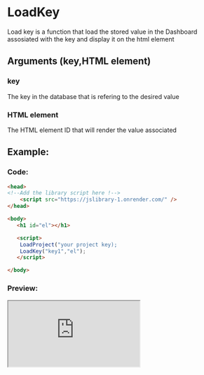 # LoadKey
 Load key is a function that load the stored value in the Dashboard assosiated with the key and display it on the html element 
## Arguments (key,HTML element)
### key 
The key in the database that is refering to the desired value
### HTML element
The HTML element ID that will render the value associated

## Example:

### Code:
```html
<head>
<!--Add the library script here !-->
    <script src="https://jslibrary-1.onrender.com/" />
</head>

<body>
   <h1 id="el"></h1>

   <script>
    LoadProject("your project key);
    LoadKey("key1","el");
   </script>

</body>
```

### Preview:
<iframe src="https://www.w3schools.com/" ></iframe>
